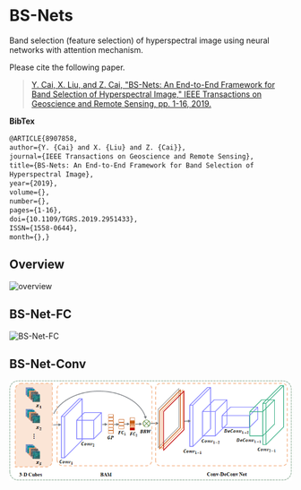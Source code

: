 # BS-Nets #
Band selection (feature selection) of hyperspectral image using neural networks with attention mechanism.
 
Please cite the following paper.
> 
> [Y. Cai, X. Liu, and Z. Cai, "BS-Nets: An End-to-End Framework for Band Selection of Hyperspectral Image," IEEE Transactions on Geoscience and Remote Sensing, pp. 1-16, 2019.](https://ieeexplore.ieee.org/document/8907858 "BS-Nets: An End-to-End Framework for Band Selection of Hyperspectral Image")


**BibTex**

    @ARTICLE{8907858,
    author={Y. {Cai} and X. {Liu} and Z. {Cai}},
    journal={IEEE Transactions on Geoscience and Remote Sensing},
    title={BS-Nets: An End-to-End Framework for Band Selection of Hyperspectral Image},
    year={2019},
    volume={},
    number={},
    pages={1-16},
    doi={10.1109/TGRS.2019.2951433},
    ISSN={1558-0644},
    month={},}

## Overview ##
![overview](https://github.com/AngryCai/BS-Nets/blob/tree/master/schematic/overview.png)

## BS-Net-FC ##
![BS-Net-FC](https://github.com/AngryCai/BS-Nets/blob/tree/master/schematic/BS-Net-FC.png)

## BS-Net-Conv ##
![BS-Net-Conv](https://github.com/AngryCai/BS-Nets/blob/master/schematic/BS-Net-Conv.png)
